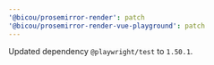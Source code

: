 ```yaml
---
'@bicou/prosemirror-render': patch
'@bicou/prosemirror-render-vue-playground': patch
---
```


Updated dependency `@playwright/test` to `1.50.1`.
